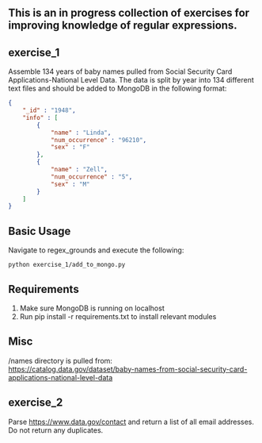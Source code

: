 This is an in progress collection of exercises for improving knowledge of regular expressions.
----------------------------------------------------------------------------------------------

exercise_1
----------
Assemble 134 years of baby names pulled from Social Security Card Applications-National Level Data. The data is split by
year into 134 different text files and should be added to MongoDB in the following format:

```json
{
	"_id" : "1948",
	"info" : [
		{
			"name" : "Linda",
			"num_occurrence" : "96210",
			"sex" : "F"
		},
        {
			"name" : "Zell",
			"num_occurrence" : "5",
			"sex" : "M"
		}
	]
}
```

## Basic Usage 
Navigate to regex_grounds and execute the following:

`python exercise_1/add_to_mongo.py`

## Requirements  
1) Make sure MongoDB is running on localhost  
2) Run pip install -r requirements.txt to install relevant modules  

## Misc  
/names directory is pulled from:  
https://catalog.data.gov/dataset/baby-names-from-social-security-card-applications-national-level-data  

exercise_2
----------
Parse https://www.data.gov/contact and return a list of all email addresses. Do not return any duplicates. 


